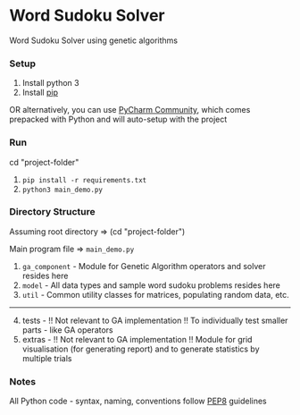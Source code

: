 # Word Sudoku Solver

Word Sudoku Solver using genetic algorithms

### Setup
1. Install python 3
2. Install [pip](https://pypi.org/project/pip/)

OR alternatively, you can use [PyCharm Community](https://www.jetbrains.com/pycharm/download/), which comes prepacked with Python and will auto-setup with the project
   
### Run
cd "project-folder"

1. `pip install -r requirements.txt`
2. `python3 main_demo.py`

### Directory Structure
Assuming root directory => (cd "project-folder")

Main program file => `main_demo.py`

1. `ga_component` - Module for Genetic Algorithm operators and solver resides here
2. `model` - All data types and sample word sudoku problems resides here
3. `util` - Common utility classes for matrices, populating random data, etc.
   
----
4. tests - !! Not relevant to GA implementation !! To individually test smaller parts - like GA operators
5. extras - !! Not relevant to GA implementation !! Module for grid visualisation (for generating report) and to generate statistics by multiple trials

### Notes
All Python code - syntax, naming, conventions follow [PEP8](https://www.python.org/dev/peps/pep-0008/) guidelines

